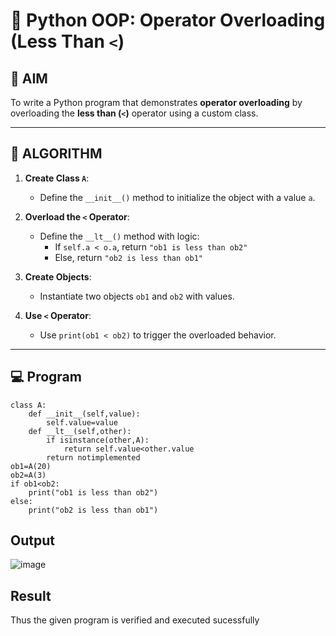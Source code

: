 # 🐍 Python OOP: Operator Overloading (Less Than `<`)

## 🎯 AIM

To write a Python program that demonstrates **operator overloading** by overloading the **less than (`<`)** operator using a custom class.

---

## 🧠 ALGORITHM

1. **Create Class `A`**:
   - Define the `__init__()` method to initialize the object with a value `a`.

2. **Overload the `<` Operator**:
   - Define the `__lt__()` method with logic:
     - If `self.a < o.a`, return `"ob1 is less than ob2"`
     - Else, return `"ob2 is less than ob1"`

3. **Create Objects**:
   - Instantiate two objects `ob1` and `ob2` with values.

4. **Use `<` Operator**:
   - Use `print(ob1 < ob2)` to trigger the overloaded behavior.

---

## 💻 Program
```
class A:
    def __init__(self,value):
        self.value=value
    def __lt__(self,other):
        if isinstance(other,A):
            return self.value<other.value
        return notimplemented
ob1=A(20)
ob2=A(3)
if ob1<ob2:
    print("ob1 is less than ob2")
else:
    print("ob2 is less than ob1")
```
## Output
![image](https://github.com/user-attachments/assets/1832a1fb-a4af-4325-9454-ca93becd90bc)

## Result
Thus the given program is verified and executed sucessfully
